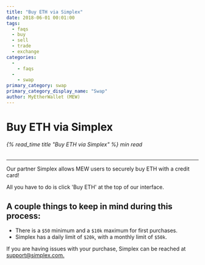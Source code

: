 ```yaml
---
title: "Buy ETH via Simplex"
date: 2018-06-01 00:01:00
tags:
  - faqs
  - buy
  - sell
  - trade
  - exchange
categories:
  - 
    - faqs
  - 
    - swap
primary_category: swap
primary_category_display_name: "Swap"
author: MyEtherWallet (MEW)
---
```


# **Buy ETH via Simplex**

###### {% read_time title "Buy ETH via Simplex" %} min read

* * *

Our partner Simplex allows MEW users to securely buy ETH with a credit card!

All you have to do is click 'Buy ETH' at the top of our interface.

## **A couple things to keep in mind during this process:**

-   There is a `$50` minimum and a `$10k` maximum for first purchases.
-   Simplex has a daily limit of `$20k`, with a monthly limit of `$50k`.

If you are having issues with your purchase, Simplex can be reached at [support@simplex.com.](mailto:support@simplex.com.)
